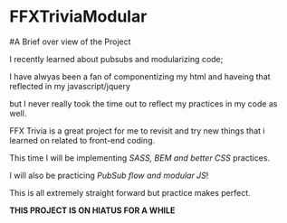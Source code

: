 # FFXTriviaModular
#A Brief over view of the Project

I recently learned about pubsubs and modularizing code;

I have alwyas been a fan of componentizing my html and haveing that reflected in my javascript/jquery

but I never really took the time out to reflect my practices in my code as well.

FFX Trivia is a great project for me to revisit and try new things that i learned on related to front-end coding.

This time I will be implementing *SASS, BEM and better CSS* practices.

I will also be practicing *PubSub flow and modular JS*!

This is all extremely straight forward but practice makes perfect. 

**THIS PROJECT IS ON HIATUS FOR A WHILE**